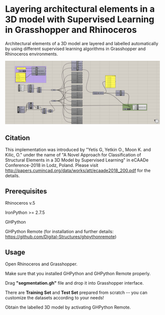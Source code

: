 # Layering architectural elements in a 3D model with Supervised Learning in Grasshopper and Rhinoceros

Architectural elements of a 3D model are layered and labelled automatically by using different supervised learning algorithms in Grasshopper and Rhinoceros environments. 

![](./gh_codes.JPG)

## Citation

This implementation was introduced by "Yetis G, Yetkin O., Moon K. and Kilic, O." under the name of "A Novel Approach for Classification of Structural Elements in a 3D Model by Supervised Learning" in eCAADe Conference-2018 in Lodz, Poland. Please visit http://papers.cumincad.org/data/works/att/ecaade2018_200.pdf for the details. 

## Prerequisites

Rhinoceros v.5

IronPython >= 2.7.5

GHPython

GHPython Remote (for installation and further details: https://github.com/Digital-Structures/ghpythonremote)

## Usage

Open Rhinoceros and Grasshopper.

Make sure that you installed GHPython and GHPython Remote properly.

Drag **"segmentation.gh"** file and drop it into Grasshopper interface.

There are **Training Set** and **Test Set** prepared from scratch -- you can customize the datasets according to your needs!

Obtain the labelled 3D model by activating GHPython Remote.
